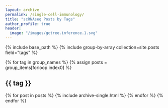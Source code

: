 ```yaml
---
layout: archive
permalink: /single-cell-immunology/
title: "scRNAseq Posts by Tags"
author_profile: true
header:
  image: "/images/gctree.inference.1.svg"
---
```


{% include base_path %}
{% include group-by-array collection=site.posts field="tags" %}

{% for tag in group_names %}
  {% assign posts = group_items[forloop.index0] %}
  <h2 id="{{ tag | slugify }}" class="archive__subtitle">{{ tag }}</h2>
  {% for post in posts %}
    {% include archive-single.html %}
  {% endfor %}
{% endfor %}
